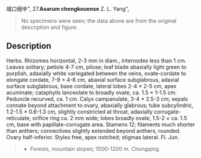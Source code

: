 城口细辛",
27.**Asarum chengkouense** Z. L. Yang",

> No specimens were seen; the data above are from the original description and figure.

## Description
Herbs. Rhizomes horizontal, 2-3 mm in diam., internodes less than 1 cm. Leaves solitary; petiole 4-7 cm, pilose; leaf blade abaxially light green to purplish, adaxially white variegated between the veins, ovate-cordate to elongate cordate, 7-9 × 4-8 cm, abaxial surface subglabrous, adaxial surface subglabrous, base cordate, lateral lobes 2-4 × 2-5 cm, apex acuminate; cataphylls lanceolate to broadly ovate, ca. 1.5 × 1-1.5 cm. Peduncle recurved, ca. 1 cm. Calyx campanulate, 3-4 × 2.5-3 cm; sepals connate beyond attachment to ovary, abaxially glabrous; tube subcylindric, 1.2-1.5 × 0.6-1.3 cm, slightly constricted at throat, adaxially corrugate-reticulate, orifice ring ca. 2 mm wide; lobes broadly ovate, 1.5-2 × ca. 1.5 cm, base with papillate-corrugate area. Stamens 12; filaments much shorter than anthers; connectives slightly extended beyond anthers, rounded. Ovary half-inferior. Styles free, apex notched; stigmas lateral. Fl. Jun.

> * Forests, mountain slopes; 1000-1200 m. Chongqing.
